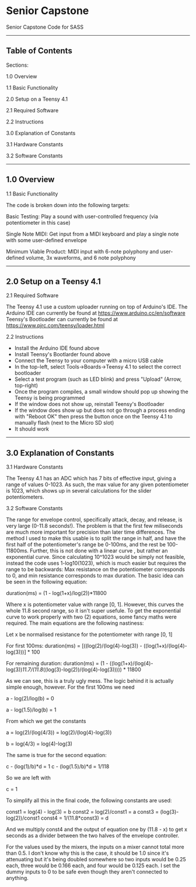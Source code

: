 # Senior Capstone
 Senior Capstone Code for SASS

-----------------
Table of Contents
-----------------
 Sections:
 
 1.0 Overview
 
  1.1 Basic Functionality
  
 2.0 Setup on a Teensy 4.1
 
  2.1 Required Software
  
  2.2 Instructions
  
 3.0 Explanation of Constants
 
  3.1 Hardware Constants
  
  3.2 Software Constants

----------------------
1.0 Overview
----------------------

1.1 Basic Functionality

The code is broken down into the following targets:

Basic Testing: Play a sound with user-controlled frequency (via potentiometer in this case)

Single Note MIDI: Get input from a MIDI keyboard and play a single note with some user-defined envelope

Minimum Viable Product: MIDI input with 6-note polyphony and user-defined volume, 3x waveforms, and 6 note polyphony

--------------------------
2.0 Setup on a Teensy 4.1
--------------------------

2.1 Required Software

The Teensy 4.1 use a custom uploader running on top of Arduino's IDE.
The Arduino IDE can currently be found at https://www.arduino.cc/en/software
Teensy's Bootloader can currently be found at https://www.pjrc.com/teensy/loader.html

2.2 Instructions

- Install the Arduino IDE found above
- Install Teensy's Bootlarder found above
- Connect the Teensy to your computer with a micro USB cable
- In the top-left, select Tools->Boards->Teensy 4.1 to select the correct bootloader
- Select a test program (such as LED blink) and press "Upload" (Arrow, top-right)
- Once the program compiles, a small window should pop up showing the Teensy is being programmed
- If the window does not show up, reinstall Teensy's Bootloader
- If the window does show up but does not go through a process ending with "Reboot OK" then press the button once on the Teensy 4.1 to manually flash (next to the Micro SD slot)
- It should work

----------------------------
3.0 Explanation of Constants
-----------------------------
 
3.1 Hardware Constants

The Teensy 4.1 has an ADC which has 7 bits of effective input, giving a range of values 0-1023. As such, the max value for any given potentiometer is 1023, which shows up in several calculations for the slider potentiometers.
 
3.2 Software Constants
 
The range for envelope control, specifically attack, decay, and release, is very large (0-11.8 seconds!). The problem is that the first few miliseconds  are much more important for precision than later time differences. The method I used to make this usable is to split the range in half, and have the first half of the potentiometer's range be 0-100ms, and the rest be 100-11800ms. Further, this is not done with a linear curve , but rather an exponential curve. Since calculating 10^1023 would be simply not feasible, instead the code uses 1-log10(1023), which is much easier but requires the range to be backwards: Max resistance on the potentiometer corresponds to 0, and min resistance corresponds to max duration. The basic idea can be seen in the following equation:

duration(ms) = (1 - log(1+x)/log(2))*11800

Where x is potentiometer value with range [0, 1]. However, this curves the whole 11.8 second range, so it isn't super usefule. To get the exponential curve to work properly with two (2) equations, some fancy maths were required. The main equations are the following nastiness:

Let x be normalised resistance for the potentiometer with range [0, 1]

For first 100ms: duration(ms) = [((log(2)/(log(4)-log(3)) - ((log(1+x)/(log(4)-log(3)))] * 100

For remaining duration: duration(ms) = (1 - ((log(1+x)/(log(4)-log(3))*11.7/(11.8*((log(3)-log(2))/(log(4)-log(3))))) * 11800

As we can see, this is a truly ugly mess. The logic behind it is actually simple enough, however. For the first 100ms we need

a - log(2)/log(b) = 0

a - log(1.5)/log(b) = 1

From which we get the constants

a = log(2)/(log(4/3)) = log(2)/(log(4)-log(3))

b = log(4/3) = log(4)-log(3)

The same is true for the second equation:

c - (log(1)/b)*d = 1
c - (log(1.5)/b)*d = 1/118

So we are left with

c = 1

To simplify all this in the final code, the following constants are used:

const1 = log(4) - log(3) = b
const2 = log(2)/const1 = a
const3 = (log(3)-log(2))/const1
const4 = 1/(11.8*const3) = d

And we multiply const4 and the output of equation one by (11.8 - x) to get x seconds as a divider between the two halves of the envelope controller.

For the values used by the mixers, the inputs on a mixer cannot total more than 0.5. I don't know why this is the case, it should be 1.0 since it's attenuating but it's being doubled somewhere so two inputs would be 0.25 each, three would be 0.166 each, and four would be 0.125 each. I set the dummy inputs to 0 to be safe even though they aren't connected to anything.
